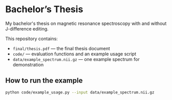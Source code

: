 # Bachelor’s Thesis
My bachelor's thesis on magnetic resonance spectroscopy with and without J-difference editing.

This repository contains:

- `final/thesis.pdf` — the final thesis document
- `code/` — evaluation functions and an example usage script
- `data/example_spectrum.nii.gz` — one example spectrum for demonstration

## How to run the example
```bash
python code/example_usage.py --input data/example_spectrum.nii.gz
